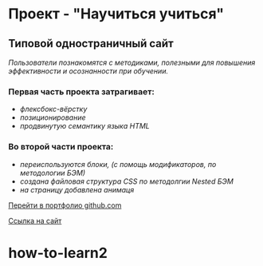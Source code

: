 # Проект - "Научиться учиться"

## Типовой одностраничный сайт
_Пользователи познакомятся с методиками, полезными для повышения эффективности и осознанности при обучении._

### Первая часть проекта затрагивает:
* _флексбокс-вёрстку_
* _позиционирование_
* _продвинутую семантику языка HTML_

### Во второй части проекта:
* _переиспользуются блоки, (с помощь модификаторов, по методологии БЭМ)_
* _создана файловая структура CSS по методолгии Nested БЭМ_
* _на страницу добавлена анимаця_

[Перейти в портфолио github.com](https://github.com/alex-bon-9?tab=repositories "Посмотреть другие проекты разработчика на сайте github.com")

[Ссылка на сайт](https://alex-bon-9.github.io/how-to-learn/index.html)
# how-to-learn2
